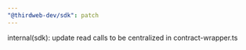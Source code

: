 ```yaml
---
"@thirdweb-dev/sdk": patch
---
```


internal(sdk): update read calls to be centralized in contract-wrapper.ts
